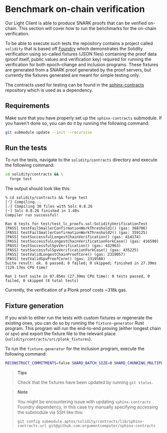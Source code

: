 # Benchmark on-chain verification

Our Light Client is able to produce SNARK proofs that can be verified on-chain. This section will cover how to run the
benchmarks for the on-chain verification.

To be able to execute such tests the repository contains a project called `solidity` that is based
off [Foundry](https://github.com/foundry-rs/foundry) which demonstrates the Solidity verification using so-called
fixtures (JSON files) containing the proof data (proof itself, public values and verification key) required for running
the verification for both epoch-change and inclusion programs. These fixtures are generated from a SNARK proof generated
by the proof servers, but currently the fixtures generated are meant for simple testing only.

The contracts used for testing can be found in the [sphinx-contracts](https://github.com/argumentcomputer/sphinx-contracts)
repository which is used as a dependency.

## Requirements

Make sure that you have properly set up the `sphinx-contracts` submodule. If you haven't done so, you can do it by
running the following command:

```bash
git submodule update --init --recursive
```

## Run the tests

To run the tests, navigate to the `solidity/contracts` directory and execute the following command:

```bash
cd solidity/contracts && \
  forge test
```

The output should look like this:

```
% cd solidity/contracts && forge test
[⠊] Compiling...
[⠔] Compiling 30 files with Solc 0.8.26
[⠒] Solc 0.8.26 finished in 1.40s
Compiler run successful!

Ran 8 tests for test/test_lc_proofs.sol:SolidityVerificationTest
[PASS] testFailSmallerConfirmationWorkThreshold1() (gas: 368706)
[PASS] testFailSmallerConfirmationWorkThreshold2() (gas: 359125)
[PASS] testSuccessfulLongestChainVerification() (gas: 414174)
[PASS] testSuccessfulLongestChainVerificationForkCase() (gas: 416590)
[PASS] testSuccessfulSpvVerification() (gas: 432963)
[PASS] testSuccessfulSpvVerificationForkCase() (gas: 435225)
[PASS] testValidLongestChainProofCore() (gas: 2319057)
[PASS] testValidSpvProofCore() (gas: 2319588)
Suite result: ok. 8 passed; 0 failed; 0 skipped; finished in 27.39ms (129.17ms CPU time)

Ran 1 test suite in 87.85ms (27.39ms CPU time): 8 tests passed, 0 failed, 0 skipped (8 total tests)
```

Currently, the verification of a Plonk proof costs ~318k gas.

## Fixture generation

If you wish to either run the tests with custom fixtures or regenerate the existing ones, you can do so by running the
`fixture-generator` Rust program. This program will run the end-to-end proving (either longest chain or spv) and
export the fixture file to the relevant place (`solidity/contracts/src/plonk_fixtures`).

To run the `fixture-generator` for the inclusion program, execute the following command:

```bash
RECONSTRUCT_COMMITMENTS=false SHARD_BATCH_SIZE=0 SHARD_CHUNKING_MULTIPLIER=64 SHARD_SIZE=4194304 RUSTFLAGS="-C target-cpu=native -C opt-level=3 --cfg tokio_unstable" cargo run --release --bin generate-fixture -- --program <longest_chain|spv> --language solidity
```

> **Tips**
>
> Check that the fixtures have been updated by running `git status`.

> **Note**
>
> You might be encountering issue with updating `sphinx-contracts` Foundry dependency, in this case try manually
> specifying accessing the submodule via SSH like this:
> ```
> git config submodule.aptos/solidity/contracts/lib/sphinx-contracts.url git@github.com:argumentcomputer/sphinx-contracts
> ```
